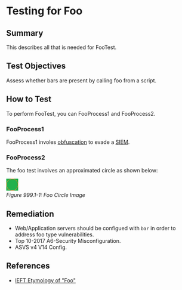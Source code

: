 # Testing for Foo

## Summary

This describes all that is needed for FooTest.

## Test Objectives

Assess whether bars are present by calling foo from a script.

## How to Test

To perform FooTest, you can FooProcess1 and FooProcess2.

### FooProcess1

FooProcess1 involes [obfuscation](https://softwareengineering.stackexchange.com/questions/129296/the-case-for-code-obfuscation) to evade a [SIEM](https://www.splunk.com/en_us/solutions/solution-areas/security-and-fraud/siem-security-information-and-event-management.html).

### FooProcess2

The foo test involves an approximated circle as shown below:

[![Circle](images/foocircle.png "Orange hollow circle over green background")](https://en.wikipedia.org/wiki/Circle)\
*Figure 999.1-1: Foo Circle Image*

## Remediation

- Web/Application servers should be configued with `bar` in order to address foo type vulnerabilities.
- Top 10-2017 A6-Security Misconfiguration.
- ASVS v4 V14 Config.

## References

- [IEFT Etymology of "Foo"](https://www.ietf.org/rfc/rfc3092.txt)
